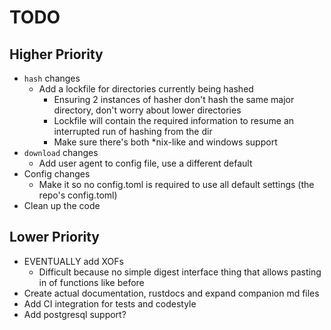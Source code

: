 # TODO

## Higher Priority

- `hash` changes
  - Add a lockfile for directories currently being hashed
    - Ensuring 2 instances of hasher don't hash the same major directory, don't worry about lower directories
    - Lockfile will contain the required information to resume an interrupted run of hashing from the dir
    - Make sure there's both *nix-like and windows support
- `download` changes
  - Add user agent to config file, use a different default
- Config changes
  - Make it so no config.toml is required to use all default settings (the repo's config.toml)
- Clean up the code

## Lower Priority

- EVENTUALLY add XOFs
  - Difficult because no simple digest interface thing that allows pasting in of functions like before
- Create actual documentation, rustdocs and expand companion md files
- Add CI integration for tests and codestyle
- Add postgresql support?
